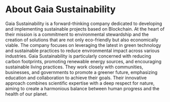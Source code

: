 # About Gaia Sustainability

Gaia Sustainability is a forward-thinking company dedicated to developing and implementing sustainable projects based on Blockchain. At the heart of their mission is a commitment to environmental stewardship and the creation of solutions that are not only eco-friendly but also economically viable. The company focuses on leveraging the latest in green technology and sustainable practices to reduce environmental impact across various industries. Gaia Sustainability is particularly concerned with reducing carbon footprints, promoting renewable energy sources, and encouraging sustainable living practices. They work closely with communities, businesses, and governments to promote a greener future, emphasizing education and collaboration to achieve their goals. Their innovative approach combines scientific expertise with a deep respect for nature, aiming to create a harmonious balance between human progress and the health of our planet.

